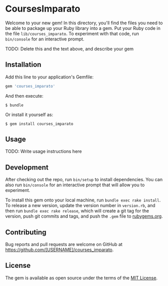 # CoursesImparato

Welcome to your new gem! In this directory, you'll find the files you need to be able to package up your Ruby library into a gem. Put your Ruby code in the file `lib/courses_imparato`. To experiment with that code, run `bin/console` for an interactive prompt.

TODO: Delete this and the text above, and describe your gem

## Installation

Add this line to your application's Gemfile:

```ruby
gem 'courses_imparato'
```

And then execute:

    $ bundle

Or install it yourself as:

    $ gem install courses_imparato

## Usage

TODO: Write usage instructions here

## Development

After checking out the repo, run `bin/setup` to install dependencies. You can also run `bin/console` for an interactive prompt that will allow you to experiment.

To install this gem onto your local machine, run `bundle exec rake install`. To release a new version, update the version number in `version.rb`, and then run `bundle exec rake release`, which will create a git tag for the version, push git commits and tags, and push the `.gem` file to [rubygems.org](https://rubygems.org).

## Contributing

Bug reports and pull requests are welcome on GitHub at https://github.com/[USERNAME]/courses_imparato.

## License

The gem is available as open source under the terms of the [MIT License](https://opensource.org/licenses/MIT).
